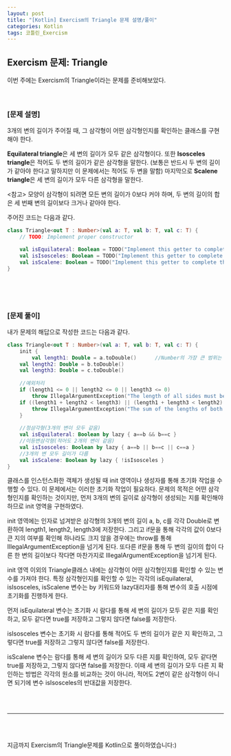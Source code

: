 ```yaml
---
layout: post
title: "[Kotlin] Exercism의 Triangle 문제 설명/풀이"
categories: Kotlin
tags: 코틀린_Exercism
---
```


## Exercism 문제: Triangle
이번 주에는 Exercism의 Triangle이라는 문제를 준비해보았다.
<br/><br/><br/>

### &#91;문제 설명&#93;<br/>
3개의 변의 길이가 주어질 때, 그 삼각형이 어떤 삼각형인지를 확인하는 클래스를 구현해야 한다.

<b>Equilateral triangle</b>은 세 변의 길이가 모두 같은 삼각형이다. 
또한 <b>Isosceles triangle</b>은 적어도 두 변의 길이가 같은 삼각형을 말한다. (보통은 반드시 두 변의 길이가 같아야 한다고 말하지만 이 문제에서는 적어도 두 변을 말함)
마지막으로 <b>Scalene triangle</b>은 세 변의 길이가 모두 다른 삼각형을 말한다.

&#60;참고&#62; 모양이 삼각형이 되려면 모든 변의 길이가 0보다 커야 하며, 두 변의 길이의 합은 세 번째 변의 길이보다 크거나 같아야 한다.

주어진 코드는 다음과 같다.

```kotlin
class Triangle<out T : Number>(val a: T, val b: T, val c: T) {
    // TODO: Implement proper constructor

    val isEquilateral: Boolean = TODO("Implement this getter to complete the task")
    val isIsosceles: Boolean = TODO("Implement this getter to complete the task")
    val isScalene: Boolean = TODO("Implement this getter to complete the task")
}
```

<br/><br/><br/>

### &#91;문제 풀이&#93;<br/>
내가 문제의 해답으로 작성한 코드는 다음과 같다.

```kotlin
class Triangle<out T : Number>(val a: T, val b: T, val c: T) {
    init {
        val length1: Double = a.toDouble()		//Number의 가장 큰 범위는 Double
	val length2: Double = b.toDouble()
	val length3: Double = c.toDouble()
		
	//예외처리
	if (length1 <= 0 || length2 <= 0 || length3 <= 0)
	    throw IllegalArgumentException("The length of all sides must be greater than zero.")
	if ((length1 + length2 < length3) || (length1 + length3 < length2) || (length2 + length3 < length1))
	    throw IllegalArgumentException("The sum of the lengths of both sides must be greater than or equal to the length of the other side.")
    }
    
    //정삼각형(3개의 변이 모두 같음)
    val isEquilateral: Boolean by lazy { a==b && b==c }
    //이등변삼각형(적어도 2개의 변이 같음)
    val isIsosceles: Boolean by lazy { a==b || b==c || c==a }	
    //3개의 변 모두 길이가 다름
    val isScalene: Boolean by lazy { !isIsosceles }
}
```

클래스를 인스턴스화한 객체가 생성될 때 init 영역이나 생성자를 통해 초기화 작업을 수행할 수 있다. 이 문제에서는 이러한 초기화 작업이 필요하다.
문제의 목적은 어떤 삼각형인지를 확인하는 것이지만, 먼저 3개의 변의 길이로 삼각형이 생성되는 지를 확인해야 하므로 init 영역을 구현하였다.

init 영역에는 인자로 넘겨받은 삼각형의 3개의 변의 길이 a, b, c를 각각 Double로 변환하여 length1, length2, length3에 저장한다. 
그리고 if문을 통해 각각의 값이 0보다 큰 지의 여부를 확인해 하나라도 크지 않을 경우에는 throw를 통해 IllegalArgumentException을 넘기게 된다.
또다른 if문을 통해 두 변의 길이의 합이 다른 한 변의 길이보다 작다면 마찬가지로 IllegalArgumentException을 넘기게 된다.

init 영역 이외의 Triangle클래스 내에는 삼각형이 어떤 삼각형인지를 확인할 수 있는 변수를 가져야 한다. 
특정 삼각형인지를 확인할 수 있는 각각의 isEquilateral, isIsosceles, isScalene 변수는 by 키워드와 lazy대리자를 통해 변수의 호출 시점에 초기화를 진행하게 한다.

먼저 isEquilateral 변수는 초기화 시 람다를 통해 세 변의 길이가 모두 같은 지를 확인하고, 모두 같다면 true를 저장하고 그렇지 않다면 false를 저장한다.

isIsosceles 변수는 초기화 시 람다를 통해 적어도 두 변의 길이가 같은 지 확인하고, 그렇다면 true를 저장하고 그렇지 않다면 false를 저장한다.

isScalene 변수는 람다를 통해 세 변의 길이가 모두 다른 지를 확인하여, 모두 같다면 true를 저장하고, 그렇지 않다면 false를 저장한다.
이때 세 변의 길이가 모두 다른 지 확인하는 방법은 각각의 원소를 비교하는 것이 아니라, 적어도 2변이 같은 삼각형이 아니면 되기에 변수 isIsosceles의 반대값을 저장한다.


<br/><br/>
<hr/>
<br/><br/>

지금까지 Exercism의 Triangle문제를 Kotlin으로 풀이하였습니다:)
